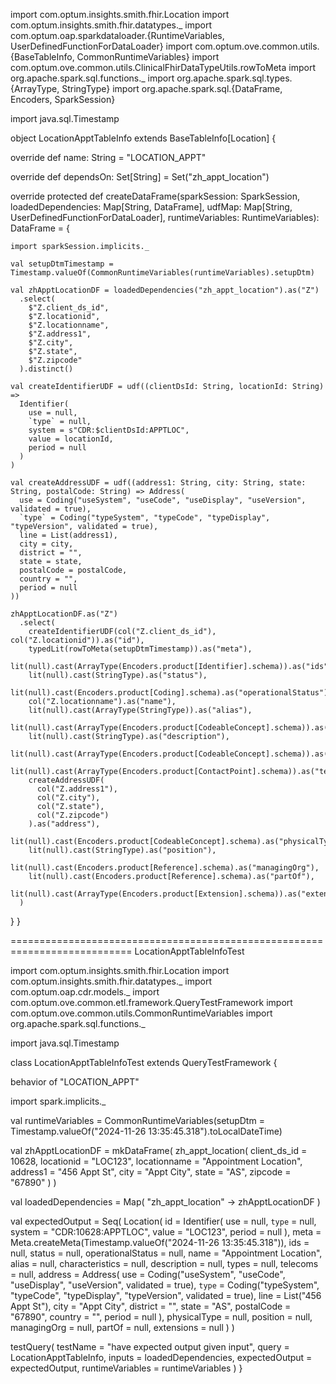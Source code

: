 import com.optum.insights.smith.fhir.Location
import com.optum.insights.smith.fhir.datatypes._
import com.optum.oap.sparkdataloader.{RuntimeVariables, UserDefinedFunctionForDataLoader}
import com.optum.ove.common.utils.{BaseTableInfo, CommonRuntimeVariables}
import com.optum.ove.common.utils.ClinicalFhirDataTypeUtils.rowToMeta
import org.apache.spark.sql.functions._
import org.apache.spark.sql.types.{ArrayType, StringType}
import org.apache.spark.sql.{DataFrame, Encoders, SparkSession}

import java.sql.Timestamp

object LocationApptTableInfo extends BaseTableInfo[Location] {

  override def name: String = "LOCATION_APPT"

  override def dependsOn: Set[String] = Set("zh_appt_location")

  override protected def createDataFrame(sparkSession: SparkSession, loadedDependencies: Map[String, DataFrame], udfMap: Map[String, UserDefinedFunctionForDataLoader], runtimeVariables: RuntimeVariables): DataFrame = {

    import sparkSession.implicits._

    val setupDtmTimestamp = Timestamp.valueOf(CommonRuntimeVariables(runtimeVariables).setupDtm)

    val zhApptLocationDF = loadedDependencies("zh_appt_location").as("Z")
      .select(
        $"Z.client_ds_id",
        $"Z.locationid",
        $"Z.locationname",
        $"Z.address1",
        $"Z.city",
        $"Z.state",
        $"Z.zipcode"
      ).distinct()

    val createIdentifierUDF = udf((clientDsId: String, locationId: String) =>
      Identifier(
        use = null,
        `type` = null,
        system = s"CDR:$clientDsId:APPTLOC",
        value = locationId,
        period = null
      )
    )

    val createAddressUDF = udf((address1: String, city: String, state: String, postalCode: String) => Address(
      use = Coding("useSystem", "useCode", "useDisplay", "useVersion", validated = true),
      `type` = Coding("typeSystem", "typeCode", "typeDisplay", "typeVersion", validated = true),
      line = List(address1),
      city = city,
      district = "",
      state = state,
      postalCode = postalCode,
      country = "",
      period = null
    ))

    zhApptLocationDF.as("Z")
      .select(
        createIdentifierUDF(col("Z.client_ds_id"), col("Z.locationid")).as("id"),
        typedLit(rowToMeta(setupDtmTimestamp)).as("meta"),
        lit(null).cast(ArrayType(Encoders.product[Identifier].schema)).as("ids"),
        lit(null).cast(StringType).as("status"),
        lit(null).cast(Encoders.product[Coding].schema).as("operationalStatus"),
        col("Z.locationname").as("name"),
        lit(null).cast(ArrayType(StringType)).as("alias"),
        lit(null).cast(ArrayType(Encoders.product[CodeableConcept].schema)).as("characteristics"),
        lit(null).cast(StringType).as("description"),
        lit(null).cast(ArrayType(Encoders.product[CodeableConcept].schema)).as("types"),
        lit(null).cast(ArrayType(Encoders.product[ContactPoint].schema)).as("telecoms"),
        createAddressUDF(
          col("Z.address1"),
          col("Z.city"),
          col("Z.state"),
          col("Z.zipcode")
        ).as("address"),
        lit(null).cast(Encoders.product[CodeableConcept].schema).as("physicalType"),
        lit(null).cast(StringType).as("position"),
        lit(null).cast(Encoders.product[Reference].schema).as("managingOrg"),
        lit(null).cast(Encoders.product[Reference].schema).as("partOf"),
        lit(null).cast(ArrayType(Encoders.product[Extension].schema)).as("extensions")
      )
  }
}

===========================================================================
LocationApptTableInfoTest

import com.optum.insights.smith.fhir.Location
import com.optum.insights.smith.fhir.datatypes._
import com.optum.oap.cdr.models._
import com.optum.ove.common.etl.framework.QueryTestFramework
import com.optum.ove.common.utils.CommonRuntimeVariables
import org.apache.spark.sql.functions._

import java.sql.Timestamp

class LocationApptTableInfoTest extends QueryTestFramework {

  behavior of "LOCATION_APPT"

  import spark.implicits._

  val runtimeVariables = CommonRuntimeVariables(setupDtm = Timestamp.valueOf("2024-11-26 13:35:45.318").toLocalDateTime)

  val zhApptLocationDF = mkDataFrame(
    zh_appt_location(
      client_ds_id = 10628,
      locationid = "LOC123",
      locationname = "Appointment Location",
      address1 = "456 Appt St",
      city = "Appt City",
      state = "AS",
      zipcode = "67890"
    )
  )

  val loadedDependencies = Map(
    "zh_appt_location" -> zhApptLocationDF
  )

  val expectedOutput = Seq(
    Location(
      id = Identifier(
        use = null,
        `type` = null,
        system = "CDR:10628:APPTLOC",
        value = "LOC123",
        period = null
      ),
      meta = Meta.createMeta(Timestamp.valueOf("2024-11-26 13:35:45.318")),
      ids = null,
      status = null,
      operationalStatus = null,
      name = "Appointment Location",
      alias = null,
      characteristics = null,
      description = null,
      types = null,
      telecoms = null,
      address = Address(
        use = Coding("useSystem", "useCode", "useDisplay", "useVersion", validated = true),
        `type` = Coding("typeSystem", "typeCode", "typeDisplay", "typeVersion", validated = true),
        line = List("456 Appt St"),
        city = "Appt City",
        district = "",
        state = "AS",
        postalCode = "67890",
        country = "",
        period = null
      ),
      physicalType = null,
      position = null,
      managingOrg = null,
      partOf = null,
      extensions = null
    )
  )

  testQuery(
    testName = "have expected output given input",
    query = LocationApptTableInfo,
    inputs = loadedDependencies,
    expectedOutput = expectedOutput,
    runtimeVariables = runtimeVariables
  )
}

